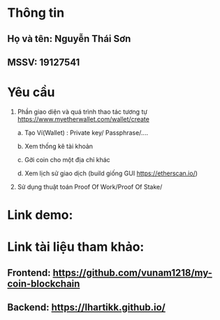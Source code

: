 # Thông tin

## Họ và tên: Nguyễn Thái Sơn

## MSSV: 19127541

# Yêu cầu
1. Phần giao diện và quá trình thao tác tương tự <https://www.myetherwallet.com/wallet/create>
   
   a. Tạo Ví(Wallet) : Private key/ Passphrase/....
    
   b. Xem thống kê tài khoản 
   
    c. Gởi coin cho một địa chỉ khác

   d. Xem lịch sử giao dịch (build giống GUI <https://etherscan.io/>)

2. Sử dụng thuật toán Proof Of Work/Proof Of Stake/

# Link demo:
# Link tài liệu tham khảo:

## Frontend: <https://github.com/vunam1218/my-coin-blockchain>
## Backend: <https://lhartikk.github.io/>
